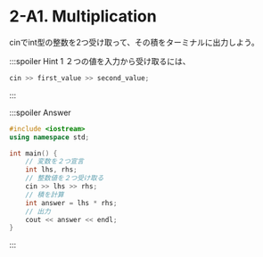 # 2-A1. Multiplication

cinでint型の整数を2つ受け取って、その積をターミナルに出力しよう。

:::spoiler Hint 1
２つの値を入力から受け取るには、
```cpp
cin >> first_value >> second_value;
```

:::

:::spoiler Answer

```cpp
#include <iostream>
using namespace std;

int main() {
    // 変数を２つ宣言
    int lhs, rhs;
    // 整数値を２つ受け取る
    cin >> lhs >> rhs;
    // 積を計算
    int answer = lhs * rhs;
    // 出力
    cout << answer << endl;
}
```

:::